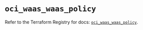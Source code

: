 # `oci_waas_waas_policy`

Refer to the Terraform Registry for docs: [`oci_waas_waas_policy`](https://registry.terraform.io/providers/hashicorp/oci/7.19.0/docs/resources/waas_waas_policy).
